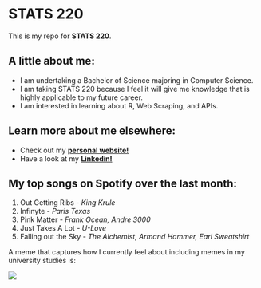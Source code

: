 # STATS 220

This is my repo for **STATS 220**.

## A little about me:

- I am undertaking a Bachelor of Science majoring in Computer Science.
- I am taking STATS 220 because I feel it will give me knowledge that is highly applicable to my future career.
- I am interested in learning about R, Web Scraping, and APIs.

## Learn more about me elsewhere:
- Check out my [**personal website!**](https://www.mikaisomerville.com)
- Have a look at my [**Linkedin!**](https://www.linkedin.com/in/mikaisomerville)

## My top songs on Spotify over the last month:
1. Out Getting Ribs - *King Krule*
2. Infinyte - *Paris Texas*
3. Pink Matter - *Frank Ocean, Andre 3000*
4. Just Takes A Lot - *U-Love*
5. Falling out the Sky - *The Alchemist, Armand Hammer, Earl Sweatshirt*

A meme that captures how I currently feel about including memes in my university studies is:

![](https://media.tenor.com/zlKoX5HPPu8AAAAM/cat-annoyed.gif)
